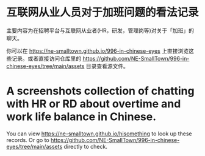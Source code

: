 # 互联网从业人员对于加班问题的看法记录

主要内容为在招聘平台与互联网从业者(HR，研发，管理岗等)对关于「加班」的聊天。

你可以在 https://ne-smalltown.github.io/996-in-chinese-eyes 上直接浏览这些记录。或者直接访问仓库里的 https://github.com/NE-SmallTown/996-in-chinese-eyes/tree/main/assets 目录查看源文件。

# A screenshots collection of chatting with HR or RD about overtime and work life balance in Chinese.

You can view https://ne-smalltown.github.io/hisomething to look up these records. Or go to https://github.com/NE-SmallTown/996-in-chinese-eyes/tree/main/assets directly to check.
